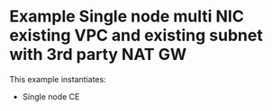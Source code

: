 # Example Single node multi NIC existing VPC and existing subnet with 3rd party NAT GW

This example instantiates:

- Single node CE
